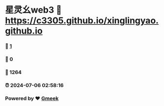 # 星灵幺web3 :link: https://c3305.github.io/xinglingyao.github.io 
### :page_facing_up: [1](https://c3305.github.io/xinglingyao.github.io/tag.html) 
### :speech_balloon: 0 
### :hibiscus: 1264 
### :alarm_clock: 2024-07-06 02:58:16 
### Powered by :heart: [Gmeek](https://github.com/Meekdai/Gmeek)
